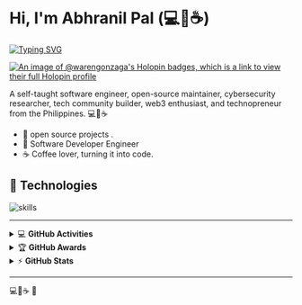 # Hi, I'm Abhranil Pal (💻💖☕) 

[![Typing SVG](https://readme-typing-svg.herokuapp.com?font=comfortaa&color=016EEA&size=24&width=500&lines=Self-taught+Software+Engineer;Open-Source+Maintainer;Open-Source+Advocate;Cybersecurity+Researcher;Web3+Enthusiast;Technopreneur)](https://git.io/typing-svg)

[![An image of @warengonzaga's Holopin badges, which is a link to view their full Holopin profile](https://holopin.me/warengonzaga)](https://holopin.io/@warengonzaga)

A  self-taught software engineer, open-source maintainer, cybersecurity researcher, tech community builder, web3 enthusiast, and technopreneur from the Philippines. 💻💖☕



- 💝 open source projects .
- 💼 Software Developer Engineer 
- ☕ Coffee lover, turning it into code.



## 🔧 Technologies

![skills](https://skillicons.dev/icons?i=html,css,sass,js,ts,php,wordpress,nodejs,vue,react,mongodb,mysql,py,vim,docker,kubernetes,md,git,figma,bash,cloudflare,jquery,nginx,vscode&theme=light)



---



</details>

<details>
    <summary>&#128187 <b>GitHub Activities</b></summary><br/>

<!--START_SECTION:activity-->
1. 🗣 Commented on [#1251](https://github.com/dailydotdev/daily/issues/1251#issuecomment-2209323693) in [dailydotdev/daily](https://github.com/dailydotdev/daily)
2. 🗣 Commented on [#3](https://github.com/warengonzaga/magic-commit/issues/3#issuecomment-2208433101) in [warengonzaga/magic-commit](https://github.com/warengonzaga/magic-commit)
3. 🗣 Commented on [#1](https://github.com/warengonzaga/bini-theme/issues/1#issuecomment-2207767114) in [warengonzaga/bini-theme](https://github.com/warengonzaga/bini-theme)
4. 🚀 Published release [v0.0.2](https://github.com/warengonzaga/bini-theme/releases/tag/v0.0.2) in [warengonzaga/bini-theme](https://github.com/warengonzaga/bini-theme)
5. ❗ Opened issue [#1251](https://github.com/dailydotdev/daily/issues/1251) in [dailydotdev/daily](https://github.com/dailydotdev/daily)
<!--END_SECTION:activity-->

</details>

<details>
    <summary>&#127942 <b>GitHub Awards</b></summary><br/>

![Github Trophy](https://github-profile-trophy.vercel.app/?username=warengonzaga)

</details>

<details>
    <summary>&#9889 <b>GitHub Stats</b></summary><br/>

[![Waren Gonzaga Github Stats](https://readme-stats.warengonzaga.com/api?username=warengonzaga&show_icons=true&count_private=true)](https://github.com/warengonzaga/github-readme-stats) [![Top Language](https://readme-stats.warengonzaga.com/api/top-langs?username=warengonzaga&layout=compact)](https://github.com/warengonzaga/github-readme-stats)

</details>

---

💻💖☕  🙏

[personal website]: https://abhpal.com

